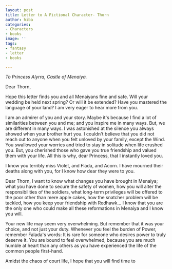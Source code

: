 ```yaml
---
layout: post
title: Letter to A Fictional Character- Thorn
author: hiba
categories:
- Characters
- books
image: ''
tags:
- fantasy
- letter
- books

---
```

_To Princess Alyrra, Castle of Menaiya._

Dear Thorn,

Hope this letter finds you and all Menaiyans fine and safe. Will your wedding be held next spring? Or will it be extended? Have you mastered the language of your land? I am very eager to hear more from you.

I am an admirer of you and your story. Maybe it's because I find a lot of similarities between you and me; and you inspire me in many ways. But, we are different in many ways. I was astonished at the silence you always showed when your brother hurt you. I couldn't believe that you did not reach out to anyone when you felt unloved by your family, except the Wind. You swallowed your worries and tried to stay in solitude when life crushed you. But, you cherished those who gave you true friendship and valued them with your life. All this is why, dear Princess, that I instantly loved you.

I know you terribly miss Violet, and Flada, and Acorn. I have mourned their deaths along with you, for I know how dear they were to you. 

Dear Thorn, I want to know what changes you have brought in Menaiya; what you have done to secure the safety of women, how you will alter the responsibilities of the soldiers, what long-term privileges will be offered to the poor other than mere apple cakes, how the snatcher problem will be tackled, how you keep your friendship with Redhawk... I know that you are the only one who could make all these reformations in Menaiya and I know you will. 

Your new life may seem very overwhelming. But remember that it was your choice, and not just your duty. Whenever you feel the burden of Power, remember Falada's words: It is rare for someone who desires power to truly deserve it. You are bound to feel overwhelmed, because you are much humble at heart than any others as you have experienced the life of the common people first-hand.

Amidst the chaos of court life, I hope that you will find time to 